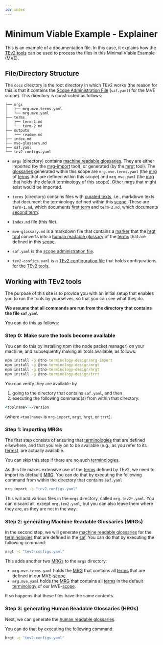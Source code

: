 ```yaml
---
id: index
---
```


# Minimum Viable Example - Explainer

This is an example of a documentation file. In this case, it explains how the
[TEv2 tools](@tev2) can be used to process the files in this Minimal Viable Example (MVE).

## File/Directory Structure

The `docs` directory is the root directory in which TEv2 works (the reason for
this is that it contains the [Scope Administration File](saf@tev2) (`saf.yaml`)
for the MVE scope). This directory is constructed as follows:

~~~
├── mrgs
│   ├── mrg.mve.terms.yaml
│   └── mrg.mve.yaml
├── terms
│   ├── term-1.md
│   └── term-2.md
├── outputs
│   └── readme.md
├── index.md
├── mve-glossary.md
├── saf.yaml
└── tev2-configs.yaml
~~~

- `mrgs` (directory) contains [machine readable glossaries](@tev2). They are either
imported (by the [mrg-import](@tev2) tool), or generated (by the [mrgt](@tev2) tool). 
The [glossaries](@tev2) generated within this scope are `mrg.mve.terms.yaml` 
(the [mrg](@tev2) of [terms](@tev2) that are defined within this scope) and
`mrg.mve.yaml` (the [mrg](@tev2) that holds the default [terminology](@tev2) 
of this [scope](@tev2)). Other [mrgs](@tev2) that might exist would be imported.

- `terms` (directory) contains files with [curated texts](@tev2), i.e., 
markdown texts that document the terminology defined within this [scope](@tev2). 
These are `term-1.md`, which documents [first term](@) and `term-2.md`, 
which documents [second term](@).

- `index.md` file (this file).

- `mve-glossary.md` is a markdown file that contains a [marker](mrg-ref@tev2)
that the [hrgt tool](hrgt@tev2) converts into a [human readable glossary](@tev2)
of the [terms](@tev2) that are defined in this [scope](@tev2).

- `saf.yaml` is the [scope administration file](saf@tev2).

- `tev2-configs.yaml` is a [TEv2 configuration file](@tev2) that holds 
configurations for the [TEv2 tools](@tev2).

## Working with TEv2 tools

The purpose of this site is to provide you with an initial setup that enables you to run the tools by yourselves, so that you can see what they do.

**We assume that all commands are run from the directory that contains the file `saf.yaml`**

You can do this as follows:

### Step 0: Make sure the tools become available

You can do this by installing npm (the node packet manager) on your machine, and subsequently making all tools available, as follows:

~~~ cmd
npm install -g @tno-terminology-design/mrg-import
npm install -g @tno-terminology-design/mrgt
npm install -g @tno-terminology-design/hrgt
npm install -g @tno-terminology-design/trrt
~~~

You can verify they are available by

1. going to the directory that contains `saf.yaml`, and then
2. executing the following command(s) from within that directory:

~~~ cmd
<toolname> --version
~~~

(where `<toolname>` is `mrg-import`, `mrgt`, `hrgt`, or `trrt`).

### Step 1: importing MRGs

The first step consists of ensuring that [terminologies](@tev2) that are
defined elsewhere, and that you rely on to be available (e.g., as you refer
to its [terms](@tev2)), are actually available.

You can skip this step if there are no such [terminologies](@tev2).

As this file makes extensive use of the [terms](@tev2) defined by TEv2,
we need to import its (default) [MRG](@). You can do that by executing
the following command from within the directory that contains `saf.yaml`

~~~ cmd
mrg-import -c "tev2-configs.yaml"
~~~

This will add various files in the `mrgs` directory, called `mrg.tev2*.yaml`.
You can discard all, except `mrg.tev2.yaml`, but you can also leave them
where they are, as they are not in the way.

### Step 2: generating Machine Readable Glossaries (MRGs)

In the second step, we will generate [machine readable glossaries](@tev2)
for the [terminologies](@tev2) that are defined in the [saf](@tev2).
You can do that by executing the following command:

~~~ cmd
mrgt -c "tev2-configs.yaml"
~~~

This adds another two [MRGs](@tev2) to the `mrgs` directory:

- `mrg.mve.terms.yaml` holds the [MRG](@tev2) that contains all [terms](@tev2)
that are defined in our MVE-[scope](@tev2).
- `mrg.mve.yaml` holds the [MRG](@tev2) that contains all [terms](@tev2)
in the default [terminology](@tev2) of our MVE-[scope](@tev2).

It so happens that these files have the same contents.

### Step 3: generating Human Readable Glossaries (HRGs)

Next, we can generate the [human readable glossaries](@tev2).

You can do that by executing the following command:

~~~ cmd
hrgt -c "tev2-configs.yaml"
~~~

